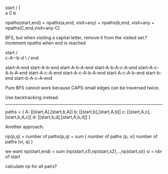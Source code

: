    start
  /  |  \
 a   C   b

  npaths(start,end) = npaths(a,end, visit=any) + npaths(b,end, visit=any + npaths(C,end,visit=any-C)

BFS, but when visiting a capital letter, remove it from the visited set.? increment npaths when end is reached

  start
    /\
c-A--b-d
  \  /
    end

  start-A-end
  start-A-b-end
  start-A-b-A-end
  start-A-b-A-c-A-end
  start-A-c-A-b-A-end
  start-A-c-A-end
  start-A-c-A-b-A-end
  start-A-c-A-b-end
  start-b-end
  start-b-A-c-A-end

Pure BFS cannot work because CAPS-small edges can be traversed twice.

Use backtracking instead.

----
  paths = {
    A: [[start,A],[start,b,A]]
    b: [[start,b],[start,A,b]]
    c: [[start,A,c],[start,b,A,c]]
    d: [[start,b,d],[start,A,b,d]]
  }

Another approach:
  
  np(p,q) = number of paths(p,q) = sum ( number of paths (p, vi)  number of paths (vi, q) )
    
  we want np(start,end) = sum (np(start,s1),np(start,s2),..,np(start,si)) si = nbr of start
  
  calculate np for all pairs?
  

